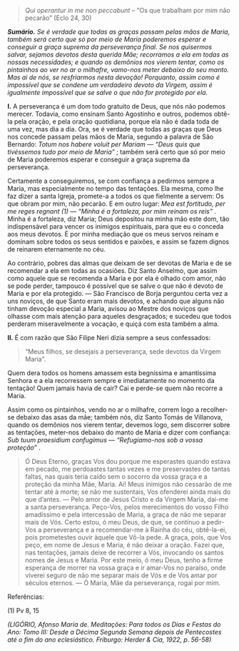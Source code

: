 > *Qui operantur in me non peccabunt* – “Os que trabalham por mim não pecarão” (Eclo 24, 30)

***Sumário.** Se é verdade que todas as graças passam pelas mãos de Maria, também será certo que só por meio de Maria poderemos esperar e conseguir a graça suprema da perseverança final. Se nos quisermos salvar, sejamos devotos desta querida Mãe; recorramos a ela em todas as nossas necessidades; e quando os demônios nos vierem tentar, como os pintainhos ao ver no ar o milhafre, vamo-nos meter debaixo do seu manto. Mas ai de nós, se resfriarmos nesta devoção! Porquanto, assim como é impossível que se condene um verdadeiro devoto da Virgem, assim é igualmente impossível que se salve o que não for protegido por ela.*

**I.** A perseverança é um dom todo gratuito de Deus, que nós não podemos merecer. Todavia, como ensinam Santo Agostinho e outros, podemos obtê-la pela oração, e pela oração quotidiana, porque ela não é dada toda de uma vez, mas dia a dia. Ora, se é verdade que todas as graças que Deus nos concede passam pelas mãos de Maria, segundo a palavra de São Bernardo: *Totum nos habere voluit per Mariam — “Deus quis que tivéssemos tudo por meio de Maria”* ; também será certo que só por meio de Maria poderemos esperar e conseguir a graça suprema da perseverança.

Certamente a conseguiremos, se com confiança a pedirmos sempre a Maria, mas especialmente no tempo das tentações. Ela mesma, como lhe faz dizer a santa Igreja, promete-a a todos os que fielmente a servem: Os que obram por mim, não pecarão. E em outro lugar: *Mea est fortitudo, per me reges regnant (1) — “Minha é a fortaleza, por mim reinam os reis”* . Minha é a fortaleza, diz Maria; Deus depositou na minha mão este dom, tão indispensável para vencer os inimigos espirituais, para que eu o conceda aos meus devotos. É por minha mediação que os meus servos reinam e dominam sobre todos os seus sentidos e paixões, e assim se fazem dignos de reinarem eternamente no céu.

Ao contrário, pobres das almas que deixam de ser devotas de Maria e de se recomendar a ela em todas as ocasiões. Diz Santo Anselmo, que assim como aquele que se recomenda a Maria e por ela é olhado com amor, não se pode perder, tampouco é possível que se salve o que não é devoto de Maria e por ela protegido. — São Francisco de Borja perguntou certa vez a uns noviços, de que Santo eram mais devotos, e achando que alguns não tinham devoção especial a Maria, avisou ao Mestre dos noviços que olhasse com mais atenção para aqueles desgraçados; e sucedeu que todos perderam miseravelmente a vocação, e quiçá com esta também a alma.

**II.** É com razão que São Filipe Neri dizia sempre a seus confessados:

> “Meus filhos, se desejais a perseverança, sede devotos da Virgem Maria”.

Quem dera todos os homens amassem esta begníssima e amantíssima Senhora e a ela recorressem sempre e imediatamente no momento da tentação! Quem jamais havia de cair? Cai e perde-se quem não recorre a Maria.

Assim como os pintainhos, vendo no ar o milhafre, correm logo a recolher-se debaixo das asas da mãe; também nós, diz Santo Tomás de Villanova, quando os demônios nos vierem tentar, devemos logo, sem discorrer sobre as tentações, meter-nos debaixo do manto de Maria e dizer com confiança: *Sub tuum praesidium confugimus — “Refugiamo-nos sob a vossa proteção”* .

> Ó Deus Eterno, graças Vos dou porque me esperastes quando estava em pecado, me perdoastes tantas vezes e me preservastes de tantas faltas, nas quais teria caído sem o socorro da vossa graça e a proteção da minha Mãe, Maria. Ai! Meus inimigos não cessarão de me tentar até à morte; se não me sustentais, Vos ofenderei ainda mais do que d’antes. — Pelo amor de Jesus Cristo e da Virgem Maria, dai-me a santa perseverança. Peço-Vos, pelos merecimentos do vosso Filho amadíssimo e pela intercessão de Maria, a graça de não me separar mais de Vós. Certo estou, ó meu Deus, de que, se contínuo a pedir-Vos a perseverança e a recomendar-me à Rainha do céu, obtê-la-ei, pois prometestes ouvir àquele que Vô-la pede. A graça, pois, que Vos peço, em nome de Jesus e Maria, é não deixar a oração. Fazei que, nas tentações, jamais deixe de recorrer a Vós, invocando os santos nomes de Jesus e Maria. Por este meio, ó meu Deus, tenho a firme esperança de morrer na vossa graça e ir amar-Vos no paraíso, onde viverei seguro de não me separar mais de Vós e de Vos amar por séculos eternos. — Ó Maria, Mãe da perseverança, rogai por mim.

Referências:

\(1\) Pv 8, 15

*(LIGÓRIO, Afonso Maria de. Meditações: Para todos os Dias e Festas do Ano: Tomo III: Desde a Décima Segunda Semana depois de Pentecostes até o fim do ano eclesiástico. Friburgo: Herder & Cia, 1922, p. 56-58)*
